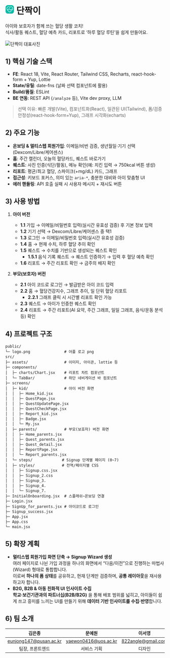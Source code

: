# <img src="src/assets/logo.png" alt="단짝이 로고" height="28" /> 단짝이

<span>아이와 보호자가 함께 쓰는 혈당 생활 코치!</span><br>
<span>식사/활동 퀘스트, 혈당 예측 카드, 리포트로 ‘하루 혈당 루틴’을 쉽게 만들어요.</span>
<br>
<br>
<img src="public/Frame.png" alt="단짝이 대표사진" />

## 1) 핵심 기술 스택
- **FE**: React 18, Vite, React Router, Tailwind CSS, Recharts, react-hook-form + Yup, Lottie
- **State/유틸**: date-fns (날짜 선택 컴포넌트에 활용)
- **Build/품질**: ESLint  
- **BE 연동**: REST API (`/analyze` 등), Vite dev proxy, LLM

> 선택 이유: 빠른 개발(Vite), 컴포넌트화(React), 일관된 UI(Tailwind), 폼/검증 안정성(react-hook-form+Yup), 그래프 시각화(echarts)

## 2) 주요 기능
- **온보딩 & 멀티스텝 회원가입**: 이메일/비번 검증, 생년월일·기기 선택(Dexcom/Libre/케어센스)
- **홈**: 주간 캘린더, 오늘의 혈당카드, 퀘스트 바로가기
- **퀘스트**: 사진 인증(식단/활동), 메뉴 확인(예: 치킨 입력 → 750kcal 버튼 생성)
- **리포트**: 평균/최고 혈당, 스파이크(+mg/dL) 카드, 그래프
- **접근성**: 키보드 포커스, 의미 있는 `aria-*`, 충분한 대비와 아이 맞춤형 UI
- **에러 핸들링**: API 호출 실패 시 사용자 메시지 + 재시도 버튼

## 3) 사용 방법

1. **아이 버전**
   - **1.1** 가입 → 이메일/비밀번호 입력(실시간 유효성 검증) 후 기본 정보 입력
   - **1.2** 기기 선택 → Dexcom/Libre/케어센스 중 택1
   - **1.3** 로그인 → 이메일/비밀번호 입력(실시간 유효성 검증)
   - **1.4** 홈 → 현재 수치, 하루 혈당 추이 확인
   - **1.5** 퀘스트 → 수치를 기반으로 생성되는 퀘스트 확인  
     - **1.5.1** 음식 기록 퀘스트 → 퀘스트 인증하기 → 입력 후 혈당 예측 확인
   - **1.6** 리포트 → 주간 리포트 확인 → 금주의 배지 확인

2. **부모(보호자) 버전**
   - **2.1** 아이 코드로 로그인 → 발급받은 아이 코드 입력
   - **2.2** 홈 → 혈당건강지수, 그래프 추이, 일 단위 혈당 리포트  
     - **2.2.1** 그래프 클릭 시 시간별 리포트 확인 가능
   - **2.3** 퀘스트 → 아이가 인증한 퀘스트 확인
   - **2.4** 리포트 → 주간 리포트(AI 요약, 주간 그래프, 일일 그래프, 음식/운동 분석 등) 확인

## 4) 프로젝트 구조
```text
public/
└─ logo.png               # 어플 로고 png
src/
├─ assets/                # 이미지, 아이콘, lottie 등
├─ components/
│  ├─ charts/Chart.jsx    # 리포트 차트 컴포넌트
│  └─ TabBar/             # 하단 네비게이션 바 컴포넌트
├─ screens/
│  ├─ kid/                # 아이 버전 화면
│  │  ├─ Home_kid.jsx
│  │  ├─ QuestPage.jsx
│  │  ├─ QuestUpdatePage.jsx
│  │  ├─ QuestCheckPage.jsx
│  │  ├─ Report_kid.jsx
│  │  ├─ Badge.jsx
│  │  └─ My.jsx
│  ├─ parents/            # 부모(보호자) 버전 화면  
│  │  ├─ Home_parents.jsx
│  │  ├─ Quest_parents.jsx
│  │  ├─ Quest_detail.jsx
│  │  ├─ ReportPage.jsx
│  │  └─ Report_parents.jsx
│  └─ steps/             # Signup 단계별 페이지 (0~7)
│  ├─ styles/            # 전역/페이지별 CSS
│  │  ├─ Signup.css.jsx
│  │  ├─ Signup_2.css
│  │  ├─ Signup_3.
│  │  ├─ Signup_4.
│  │  └─ Signup_7.
├─ InitialOnboarding.jsx  # 스플래쉬~온보딩 연결
├─ Login.jsx
├─ SignUp_for_parents.jsx # 아이코드로 로그인
├─ Signup_success.jsx
├─ App.jsx
├─ App.css
└─ main.jsx
```

## 5) 확장 계획
- **멀티스텝 회원가입 화면 단축 → Signup Wizard 생성**
  <br>여러 페이지로 나뉜 가입 과정을 하나의 화면에서 “다음/이전”으로 진행하는 마법사(Wizard) 형태로 통합합니다.
  <br>이로써 **하나의 폼 상태**를 공유하고, 현재 단계만 검증하며, **공통 레이아웃**을 재사용하고자 합니다.
- **B2G, B2B & 아동 친화적 UI 인사이트 수집**
  <br>**학교·보건기관과의 파트너십(B2B/B2G)** 을 통해 배포 범위를 넓히고, 아이들이 쉽게 쓰고 흥미를 느끼는 UI를 만들기 위해 **데이터 기반 인사이트를 수집·반영**합니다.

## 6) 팀 소개
| 김은종 | 문예원 | 이서영 | 차예린 | 정준영 | 김채원 |
|:-------:|:-------:|:-------:|:-------:|:-------:|:-------:|
| eunjong147@pusan.ac.kr | yaewon0416@uos.ac.kr | 822angle@gmail.com | chayerin_@naver.com | jjy1111202@naver.com | kcw030220@gmail.com |
| 팀장, 프론트엔드 | 서비스 기획 | 디자인 | 프론트엔드 | LLM | 백엔드 |